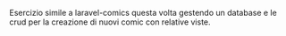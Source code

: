 Esercizio simile a laravel-comics questa volta gestendo un database e le crud per la creazione di nuovi comic con relative viste.